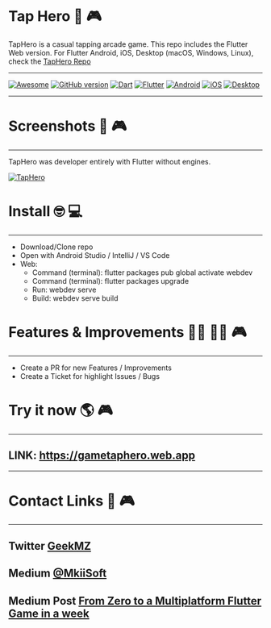 # Tap Hero 📱 🎮

TapHero is a casual tapping arcade game. This repo includes the Flutter Web version. For Flutter Android, iOS, Desktop (macOS, Windows, Linux), check the [TapHero Repo](https://github.com/mkiisoft/taphero)
_______________
[![Awesome](https://cdn.rawgit.com/sindresorhus/awesome/d7305f38d29fed78fa85652e3a63e154dd8e8829/media/badge.svg)](https://github.com/mkiisoft/RxLoading) [![GitHub version](https://d25lcipzij17d.cloudfront.net/badge.svg?id=gh&type=6&v=1.0&x2=0)](https://github.com/mkiisoft/taphero) [![Dart](https://img.shields.io/badge/language-dart-blue.svg)](https://github.com/mkiisoft/taphero) [![Flutter](https://img.shields.io/badge/framework-Flutter-blue.svg)](https://github.com/mkiisoft/taphero) [![Android](https://img.shields.io/badge/platform-Android-green.svg)](https://github.com/mkiisoft/taphero) [![iOS](https://img.shields.io/badge/platform-iOS-red.svg)](https://github.com/mkiisoft/taphero) [![Desktop](https://img.shields.io/badge/platform-Desktop-lightgrey.svg)](https://github.com/mkiisoft/taphero)
_______________

# Screenshots 📸 🎮
_______________

TapHero was developer entirely with Flutter without engines.

[![TapHero](https://i.imgur.com/s5BzXxI.jpg)](https://github.com/mkiisoft/taphero "TapHero")

# Install 🤓 💻
_______________

 - Download/Clone repo
 - Open with Android Studio / IntelliJ / VS Code
 - Web:
    - Command (terminal): flutter packages pub global activate webdev
    - Command (terminal): flutter packages upgrade
    - Run: webdev serve
    - Build: webdev serve build

# Features & Improvements 👷‍♂️ 👷‍♀️ 🎮
_______________

  - Create a PR for new Features / Improvements
  - Create a Ticket for highlight Issues / Bugs

# Try it now 🌎 🎮
_______________

## LINK: https://gametaphero.web.app 
_______________

# Contact Links 🔗 🎮
_______________

## Twitter [GeekMZ](https://www.twitter.com/geekmz)
## Medium [@MkiiSoft](https://medium.com/@mkiisoft)
## Medium Post [From Zero to a Multiplatform Flutter Game in a week](https://medium.com/flutter-community/from-zero-to-a-multiplatform-flutter-game-in-a-week-8245da931c7e)
